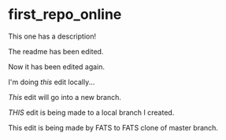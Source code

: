 # first_repo_online
This one has a description!

The readme has been edited.

Now it has been edited again.

I'm doing *this* edit locally...

*This* edit will go into a new branch.

*THIS* edit is being made to a local branch I created.

This edit is being made by FATS to FATS clone of master branch.